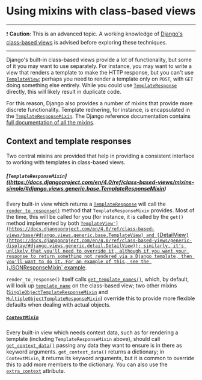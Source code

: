 # Using mixins with class-based views

<hr>

:exclamation: **Caution**: This is an advanced topic. A working knowledge of [Django's class-based views](https://github.com/AndrewSRea/My_Learning_Port_II/tree/main/Django/Django_Docs/Class-based_Views#class-based-views) is advised before exploring these techniques.

<hr>

Django's built-in class-based views provide a lot of functionality, but some of it you may want to use separately. For instance, you may want to write a view that renders a template to make the HTTP response, but you can't use [`TemplateView`](https://docs.djangoproject.com/en/4.0/ref/class-based-views/base/#django.views.generic.base.TemplateView); perhaps you need to render a template only on `POST`, with `GET` doing something else entirely. While you could use [`TemplateResponse`](https://docs.djangoproject.com/en/4.0/ref/template-response/#django.template.response.TemplateResponse) directly, this will likely result in duplicate code.

For this reason, Django also provides a number of mixins that provide more discrete functionality. Template rednering, for instance, is encapsulated in the [`TemplateResponseMixin`](https://docs.djangoproject.com/en/4.0/ref/class-based-views/mixins-simple/#django.views.generic.base.TemplateResponseMixin). The Django reference documentation contains [full documentation of all the mixins](https://docs.djangoproject.com/en/4.0/ref/class-based-views/mixins/).

## Context and template responses

Two central mixins are provided that help in providing a consistent interface to working with templates in class-based views.

##### [`TemplateResponseMixin`]((https://docs.djangoproject.com/en/4.0/ref/class-based-views/mixins-simple/#django.views.generic.base.TemplateResponseMixin)

Every built-in view which returns a [`TemplateResponse`](https://docs.djangoproject.com/en/4.0/ref/template-response/#django.template.response.TemplateResponse) will call the [`render_to_response()`](https://docs.djangoproject.com/en/4.0/ref/class-based-views/mixins-simple/#django.views.generic.base.TemplateResponseMixin.render_to_response) method that `TemplateResponseMixin` provides. Most of the time, this will be called for you (for instance, it is called by the `get()` method implemented by both [`TemplateView'](https://docs.djangoproject.com/en/4.0/ref/class-based-views/base/#django.views.generic.base.TemplateView) and [`DetailView`](https://docs.djangoproject.com/en/4.0/ref/class-based-views/generic-display/#django.views.generic.detail.DetailView)); similarly, it's unlikely that you'll need to override it, although if you want your response to return something not rendered via a Django template, then you'll want to do it. For an example of this, see the [`JSONResponseMixin` example](). <!-- below -->

`render_to_response()` itself calls [`get_template_names()`](https://docs.djangoproject.com/en/4.0/ref/class-based-views/mixins-simple/#django.views.generic.base.TemplateResponseMixin.get_template_names), which, by default, will look up [`template_name`](https://docs.djangoproject.com/en/4.0/ref/class-based-views/mixins-simple/#django.views.generic.base.TemplateResponseMixin.template_name) on the class-based view; two other mixins ([`SingleObjectTemplateResponseMixin`](https://docs.djangoproject.com/en/4.0/ref/class-based-views/mixins-single-object/#django.views.generic.detail.SingleObjectTemplateResponseMixin) and [`MultipleObjectTemplateResponseMixin`](https://docs.djangoproject.com/en/4.0/ref/class-based-views/mixins-multiple-object/#django.views.generic.list.MultipleObjectTemplateResponseMixin)) override this to provide more flexible defaults when dealing with actual objects.

##### [`ContextMixin`](https://docs.djangoproject.com/en/4.0/ref/class-based-views/mixins-simple/#django.views.generic.base.ContextMixin)

Every built-in view which needs context data, such as for rendering a template (including `TemplateResponseMixin` above), should call [`get_context_data()`](https://docs.djangoproject.com/en/4.0/ref/class-based-views/mixins-simple/#django.views.generic.base.ContextMixin.get_context_data) passing any data they want to ensure is in there as keyword arguments. `get_context_data()` returns a dictionary; in `ContextMixin`, it returns its keyword arguments, but it is common to override this to add more members to the dictionary. You can also use the [`extra_context`](https://docs.djangoproject.com/en/4.0/ref/class-based-views/mixins-simple/#django.views.generic.base.ContextMixin.extra_context) attribute.